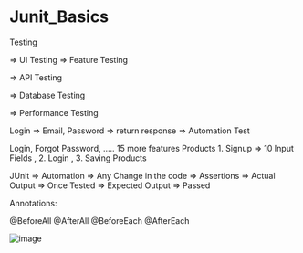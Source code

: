 # Junit_Basics
Testing

=> UI Testing
=> Feature Testing

=> API Testing

=> Database Testing

=> Performance Testing


Login => Email, Password => return response => Automation Test

Login, Forgot Password, ….. 15 more features Products 1. Signup => 10 Input Fields , 2. Login  , 3. Saving Products


JUnit => Automation => Any Change in the code => Assertions => Actual Output => Once Tested => Expected Output => Passed


Annotations:

@BeforeAll
@AfterAll
@BeforeEach
@AfterEach

![image](https://user-images.githubusercontent.com/112845401/195010667-5d48faa2-a472-4dce-9b4f-3a3854d57ae4.png)
